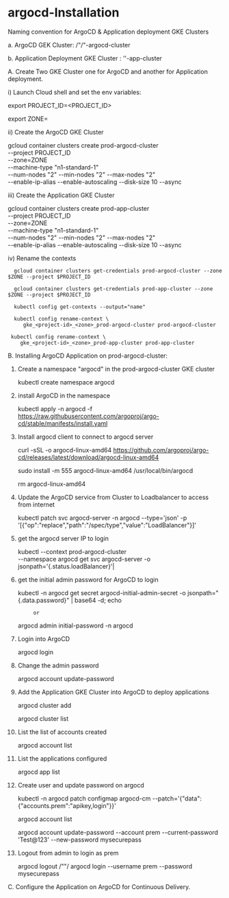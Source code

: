 # argocd-Installation

Naming convention for ArgoCD & Application deployment GKE Clusters

  a. ArgoCD GEK Cluster: /"<env>/"-argocd-cluster
  
  b. Application Deployment GKE Cluster : '<env>'-app-cluster

A. Create Two GKE Cluster one for ArgoCD and another for Application deployment.
  
  i) Launch Cloud shell and set the env variables:
  
  export PROJECT_ID=<PROJECT_ID>
  
  export ZONE=<ZONE>

  ii) Create the ArgoCD GKE Cluster
  
   gcloud container clusters create prod-argocd-cluster \
    --project PROJECT_ID \
    --zone=ZONE \
    --machine-type "n1-standard-1" \
    --num-nodes "2" --min-nodes "2" --max-nodes "2" \
    --enable-ip-alias --enable-autoscaling --disk-size 10 --async
    
  iii) Create the Application GKE Cluster
  
   gcloud container clusters create prod-app-cluster \
    --project PROJECT_ID \
    --zone=ZONE \
    --machine-type "n1-standard-1" \
    --num-nodes "2" --min-nodes "2" --max-nodes "2" \
    --enable-ip-alias --enable-autoscaling --disk-size 10 --async

  iv) Rename the contexts
  
      gcloud container clusters get-credentials prod-argocd-cluster --zone $ZONE --project $PROJECT_ID
      
      gcloud container clusters get-credentials prod-app-cluster --zone $ZONE --project $PROJECT_ID
     
      kubectl config get-contexts --output="name"
 
      kubectl config rename-context \
         gke_<project-id>_<zone>_prod-argocd-cluster prod-argocd-cluster

     kubectl config rename-context \
        gke_<project-id>_<zone>_prod-app-cluster prod-app-cluster
        
B. Installing ArgoCD Application on prod-argocd-cluster:
 
1. Create a namespace "argocd" in the prod-argocd-cluster GKE cluster
      
    kubectl create namespace argocd
     
2. install ArgoCD in the namespace 
 
     kubectl apply -n argocd -f https://raw.githubusercontent.com/argoproj/argo-cd/stable/manifests/install.yaml
 
3. Install argocd client to connect to argocd server
 
     curl -sSL -o argocd-linux-amd64 https://github.com/argoproj/argo-cd/releases/latest/download/argocd-linux-amd64
 
     sudo install -m 555 argocd-linux-amd64 /usr/local/bin/argocd
 
     rm argocd-linux-amd64
 
4. Update the ArgoCD service from Cluster to Loadbalancer to access from internet
 
     kubectl patch svc argocd-server -n argocd --type='json' -p '[{"op":"replace","path":"/spec/type","value":"LoadBalancer"}]'
  
5. get the argocd server IP to login
 
     kubectl --context prod-argocd-cluster \
       --namespace argocd get svc argocd-server -o jsonpath='{.status.loadBalancer}'|
 
6.  get the initial admin password for ArgoCD to login
    
     kubectl -n argocd get secret argocd-initial-admin-secret -o jsonpath="{.data.password}" | base64 -d; echo
 
             or 
 
      argocd admin initial-password -n argocd
 
7. Login into ArgoCD
  
     argocd login <argocd-server IP>

8. Change the admin password

	  argocd account update-password

9. Add the Application GKE Cluster into ArgoCD to deploy applications 
 
     argocd cluster add <cluster-name>

     argocd cluster list
 
10. List the list of accounts created
 
     argocd account list
 
11. List the applications configured
 
     argocd app list

12. Create user and update password on argocd

    kubectl -n argocd patch configmap argocd-cm --patch='{"data":{"accounts.prem":"apikey,login"}}'

    argocd account list

    argocd account update-password --account prem --current-password 'Test@123' --new-password  mysecurepass
 
13. Logout from admin to login as prem

    argocd logout  /"<argocd-server IP>"/
    argocd login <argocd-server IP> --username prem --password mysecurepass
   
C. Configure the Application on ArgoCD for Continuous Delivery.
